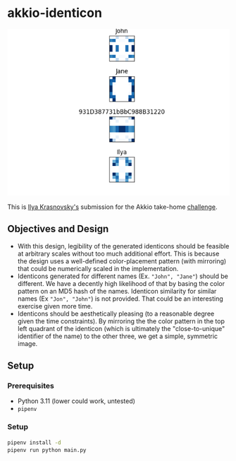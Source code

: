 # akkio-identicon

![Identicons!](img/all.png)

This is [Ilya Krasnovsky's](https://portfolio.ilyak.mywire.org/) submission for the Akkio take-home [challenge](https://akkio.notion.site/Akkio-Take-home-Problem-3d8044df4eea4a5a85edaba31088924a). 

## Objectives and Design

* With this design, legibility of the generated identicons should be feasible at arbitrary scales without too much additional effort. This is because the design uses a well-defined color-placement pattern (with mirroring) that could be numerically scaled in the implementation.  
* Identicons generated for different names (Ex. `"John", "Jane"`) should be different. We have a decently high likelihood of that by basing the color pattern on an MD5 hash of the names. Identicon similarity for similar names (Ex `"Jon", "John"`) is not provided. That could be an interesting exercise given more time.
* Identicons should be aesthetically pleasing (to a reasonable degree given the time constraints). By mirroring the the color pattern in the top left quadrant of the identicon (which is ultimately the "close-to-unique" identifier of the name) to the other three, we get a simple, symmetric image. 

## Setup

### Prerequisites

* Python 3.11 (lower could work, untested)
* `pipenv`

### Setup

```bash
pipenv install -d
pipenv run python main.py
```